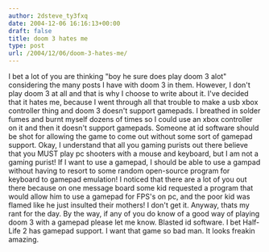 ```yaml
---
author: 2dsteve_ty3fxq
date: 2004-12-06 16:16:13+00:00
draft: false
title: doom 3 hates me
type: post
url: /2004/12/06/doom-3-hates-me/
---
```


I bet a lot of you are thinking "boy he sure does play doom 3 alot" considering the many posts I have with doom 3 in them. However, I don't play doom 3 at all and that is why I choose to write about it. I've decided that it hates me, because I went through all that trouble to make a usb xbox controller thing and doom 3 doesn't support gamepads. I breathed in solder fumes and burnt myself dozens of times so I could use an xbox controller on it and then it doesn't support gamepads. Someone at id software should be shot for allowing the game to come out without some sort of gamepad support. Okay, I understand that all you gaming purists out there believe that you MUST play pc shooters with a mouse and keyboard, but I am not a gaming purist! If I want to use a gamepad, I should be able to use a gampad without having to resort to some random open-source program for keyboard to gamepad emulation! I noticed that there are a lot of you out there because on one message board some kid requested a program that would allow him to use a gamepad for FPS's on pc, and the poor kid was flamed like he just insulted their mothers! I don't get it.
Anyway, thats my rant for the day. By the way, if any of you do know of a good way of playing doom 3 with a gamepad please let me know. Blasted id software. I bet Half-Life 2 has gamepad support. I want that game so bad man. It looks freakin amazing.

